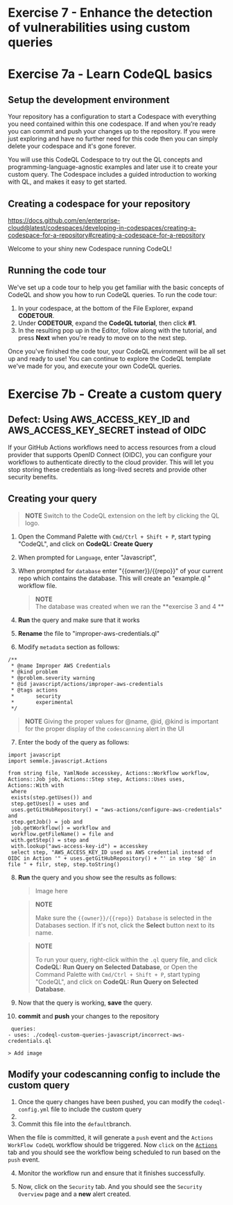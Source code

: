 # Exercise 7 - Enhance the detection of vulnerabilities using custom queries

# Exercise 7a - Learn CodeQL basics

## Setup the development environment
Your repository has a configuration to start a Codespace with everything you need contained within this one codespace. If and when you’re ready you can commit and push your changes up to the repository. If you were just exploring and have no further need for this code then you can simply delete your codespace and it's gone forever.

You will use this CodeQL Codespace to try out the QL concepts and programming-language-agnostic examples and later use it to create your custom query. The Codespace includes a guided introduction to working with QL, and makes it easy to get started.

## Creating a codespace for your repository
https://docs.github.com/en/enterprise-cloud@latest/codespaces/developing-in-codespaces/creating-a-codespace-for-a-repository#creating-a-codespace-for-a-repository

Welcome to your shiny new Codespace running CodeQL! 


## Running the code tour

We've set up a code tour to help you get familiar with the basic concepts of CodeQL and show you how to run CodeQL queries. To run the code tour:

1. In your codespace, at the bottom of the File Explorer, expand **CODETOUR**.
2. Under **CODETOUR**, expand the **CodeQL tutorial**, then click **#1**.
3. In the resulting pop up in the Editor, follow along with the tutorial, and press **Next** when you're ready to move on to the next step.

Once you've finished the code tour, your CodeQL environment will be all set up and ready to use! You can continue to explore the CodeQL template we've made for you, and execute your own CodeQL queries.

# Exercise 7b - Create a custom query

## Defect: Using  AWS_ACCESS_KEY_ID and AWS_ACCESS_KEY_SECRET instead of OIDC
If your GitHub Actions workflows need to access resources from a cloud provider that supports OpenID Connect (OIDC), you can configure your workflows to authenticate directly to the cloud provider. This will let you stop storing these credentials as long-lived secrets and provide other security benefits. 

## Creating your query

> **NOTE**
> Switch to the CodeQL extension on the left by clicking the QL logo.

1. Open the Command Palette with `Cmd/Ctrl + Shift + P`, start typing "CodeQL", and click on **CodeQL: Create Query**

2. When prompted for `Language`, enter  "Javascript", 

3. When prompted for `database` enter "{{owner}}/{{repo}}" of your current repo which contains the database. This will create an "example.ql " workflow file. 

   > **NOTE**    
   > The database was created when we ran the **exercise 3 and 4 ** 

4. **Run** the query and make sure that it works

5. **Rename** the file to "improper-aws-credentials.ql"

6. Modify `metadata` section as follows:
```
/**
 * @name Improper AWS Credentials
 * @kind problem
 * @problem.severity warning
 * @id javascript/actions/improper-aws-credentials
 * @tags actions
 *       security
 *       experimental
 */
```
   > **NOTE**
   > Giving the proper values for @name, @id, @kind is important for the proper display of the `codescanning` alert in the UI

7. Enter the body of the query as follows:

```
import javascript
import semmle.javascript.Actions

from string file, YamlNode accesskey, Actions::Workflow workflow,  Actions::Job job, Actions::Step step, Actions::Uses uses, Actions::With with
 where 
 exists(step.getUses()) and
 step.getUses() = uses and
 uses.getGitHubRepository() = "aws-actions/configure-aws-credentials" and
 step.getJob() = job and
 job.getWorkflow() = workflow and
 workflow.getFileName() = file and
 with.getStep() = step and
 with.lookup("aws-access-key-id") = accesskey
 select step, "AWS_ACCESS_KEY_ID used as AWS credential instead of OIDC in Action '" + uses.getGitHubRepository() + "' in step '$@' in file " + filr, step, step.toString()
```

8. **Run** the query and you show see the results as follows:

   > Image here

   > **NOTE**
   >
   > Make sure the `{{owner}}/{{repo}} Database` is selected in the Databases section. If it's not, click the **Select** button next to its name.

   

   > **NOTE**
   >
   > To run your query, right-click within the `.ql` query file, and click **CodeQL: Run Query on Selected Database**, or Open the Command Palette with `Cmd/Ctrl + Shift + P`, start typing "CodeQL", and click on **CodeQL: Run Query on Selected Database**.



9. Now that the query is working, **save** the query.

10. **commit** and **push** your changes to the repository

   ```
    queries:
  - uses: ./codeql-custom-queries-javascript/incorrect-aws-credentials.ql
   ```

    > Add image


## Modify your codescanning config to include the custom query

1. Once the query changes have been pushed, you can modify the `codeql-config.yml` file to include the custom query
2. 
3. Commit this file into the `default`branch.

When the file is committed, it will generate a `push` event and the `Actions WorkFlow CodeQL` workflow should be triggered. Now `click` on the [`Actions`](../../actions) tab and you should see the workflow being scheduled to run based on the `push` event. 

4. Monitor the workflow run and ensure that it finishes successfully.

5. Now, click on the `Security` tab. And you should see the `Security Overview` page and a **new** alert created.





